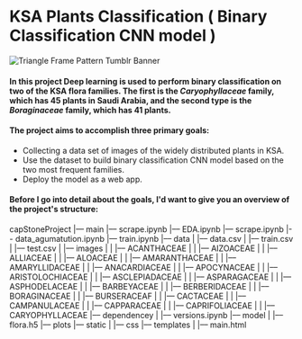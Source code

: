 # KSA Plants Classification ( Binary Classification CNN model ) 
![Triangle Frame Pattern Tumblr Banner](https://user-images.githubusercontent.com/59482214/141875921-19455910-b0c0-4bb0-8881-f2034021c231.png)
#### In this project Deep learning is used  to perform binary classification on two of the KSA flora families. The first is the *Caryophyllaceae* family, which has 45 plants in Saudi Arabia, and the second type is the  *Boraginaceae* family, which has 41 plants.
#### The project aims to accomplish three primary goals:
-  Collecting a data set of images of the widely distributed plants in KSA.
-  Use the dataset to build  binary classification CNN model based on the two most frequent families. 
-  Deploy the model as a web app.
#### Before I go into detail about the goals, I'd want to give you an overview of the project's structure:
capStoneProject
|–– main
|–– scrape.ipynb
|–– EDA.ipynb
|–– scrape.ipynb
|-- data_agumatution.ipynb
|–– train.ipynb
|–– data
|  |–– data.csv
|  |–– train.csv
|  |–– test.csv
|  |–– images
|  |  |–– ACANTHACEAE
|  |  |–– AIZOACEAE
|  |  |–– ALLIACEAE
|  |  |–– ALOACEAE
|  |  |–– AMARANTHACEAE
|  |  |–– AMARYLLIDACEAE
|  |  |–– ANACARDIACEAE
|  |  |–– APOCYNACEAE
|  |  |–– ARISTOLOCHIACEAE
|  |  |–– ASCLEPIADACEAE
|  |  |–– ASPARAGACEAE
|  |  |–– ASPHODELACEAE
|  |  |–– BARBEYACEAE
|  |  |–– BERBERIDACEAE
|  |  |–– BORAGINACEAE
|  |  |–– BURSERACEAF
|  |  |–– CACTACEAE
|  |  |–– CAMPANULACEAE
|  |  |–– CAPPARACEAE
|  |  |–– CAPRIFOLIACEAE
|  |  |–– CARYOPHYLLACEAE
|–– dependencey
|  |–– versions.ipynb
|–– model
|  |–– flora.h5
|–– plots
|–– static
|  |–– css
|–– templates
|  |–– main.html
